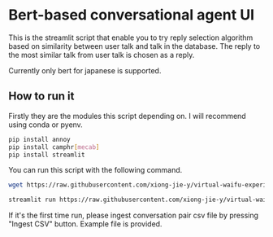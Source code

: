 # Bert-based conversational agent UI
This is the streamlit script that enable you to try reply selection algorithm based on similarity between user talk and talk in the database. The reply to the most similar talk from user talk is chosen as a reply.

Currently only bert for japanese is supported.

## How to run it
Firstly they are the modules this script depending on.
I will recommend using conda or pyenv.

```sh
pip install annoy
pip install camphr[mecab]
pip install streamlit
```

You can run this script with the following command.

```sh
wget https://raw.githubusercontent.com/xiong-jie-y/virtual-waifu-experiments/master/bert_based_conversation/example_conversation_pairs.csv

streamlit run https://raw.githubusercontent.com/xiong-jie-y/virtual-waifu-experiments/master/bert_based_conversation/conversation_board.py
```

If it's the first time run, please ingest conversation pair csv file by pressing "Ingest CSV" button. Example file is provided.
